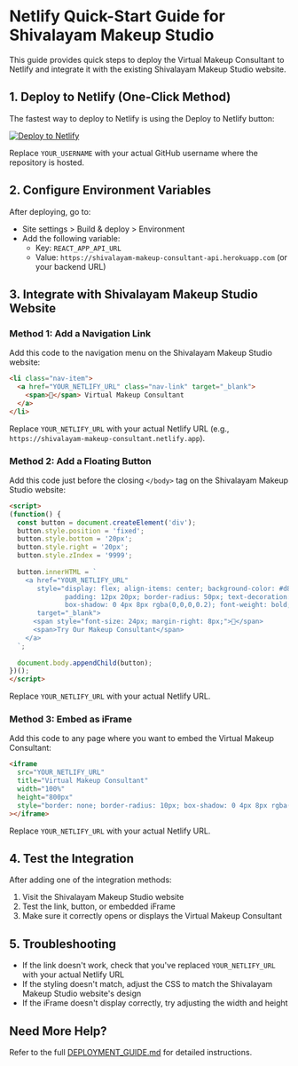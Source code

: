 # Netlify Quick-Start Guide for Shivalayam Makeup Studio

This guide provides quick steps to deploy the Virtual Makeup Consultant to Netlify and integrate it with the existing Shivalayam Makeup Studio website.

## 1. Deploy to Netlify (One-Click Method)

The fastest way to deploy to Netlify is using the Deploy to Netlify button:

[![Deploy to Netlify](https://www.netlify.com/img/deploy/button.svg)](https://app.netlify.com/start/deploy?repository=https://github.com/YOUR_USERNAME/shivalayam-makeup-consultant)

Replace `YOUR_USERNAME` with your actual GitHub username where the repository is hosted.

## 2. Configure Environment Variables

After deploying, go to:
- Site settings > Build & deploy > Environment
- Add the following variable:
  - Key: `REACT_APP_API_URL`
  - Value: `https://shivalayam-makeup-consultant-api.herokuapp.com` (or your backend URL)

## 3. Integrate with Shivalayam Makeup Studio Website

### Method 1: Add a Navigation Link

Add this code to the navigation menu on the Shivalayam Makeup Studio website:

```html
<li class="nav-item">
  <a href="YOUR_NETLIFY_URL" class="nav-link" target="_blank">
    <span>💄</span> Virtual Makeup Consultant
  </a>
</li>
```

Replace `YOUR_NETLIFY_URL` with your actual Netlify URL (e.g., `https://shivalayam-makeup-consultant.netlify.app`).

### Method 2: Add a Floating Button

Add this code just before the closing `</body>` tag on the Shivalayam Makeup Studio website:

```html
<script>
(function() {
  const button = document.createElement('div');
  button.style.position = 'fixed';
  button.style.bottom = '20px';
  button.style.right = '20px';
  button.style.zIndex = '9999';
  
  button.innerHTML = `
    <a href="YOUR_NETLIFY_URL" 
       style="display: flex; align-items: center; background-color: #d85a7f; color: white; 
              padding: 12px 20px; border-radius: 50px; text-decoration: none; 
              box-shadow: 0 4px 8px rgba(0,0,0,0.2); font-weight: bold;" 
       target="_blank">
      <span style="font-size: 24px; margin-right: 8px;">💄</span>
      <span>Try Our Makeup Consultant</span>
    </a>
  `;
  
  document.body.appendChild(button);
})();
</script>
```

Replace `YOUR_NETLIFY_URL` with your actual Netlify URL.

### Method 3: Embed as iFrame

Add this code to any page where you want to embed the Virtual Makeup Consultant:

```html
<iframe 
  src="YOUR_NETLIFY_URL" 
  title="Virtual Makeup Consultant" 
  width="100%" 
  height="800px" 
  style="border: none; border-radius: 10px; box-shadow: 0 4px 8px rgba(0,0,0,0.1);"
></iframe>
```

Replace `YOUR_NETLIFY_URL` with your actual Netlify URL.

## 4. Test the Integration

After adding one of the integration methods:
1. Visit the Shivalayam Makeup Studio website
2. Test the link, button, or embedded iFrame
3. Make sure it correctly opens or displays the Virtual Makeup Consultant

## 5. Troubleshooting

- If the link doesn't work, check that you've replaced `YOUR_NETLIFY_URL` with your actual Netlify URL
- If the styling doesn't match, adjust the CSS to match the Shivalayam Makeup Studio website's design
- If the iFrame doesn't display correctly, try adjusting the width and height

## Need More Help?

Refer to the full [DEPLOYMENT_GUIDE.md](DEPLOYMENT_GUIDE.md) for detailed instructions. 